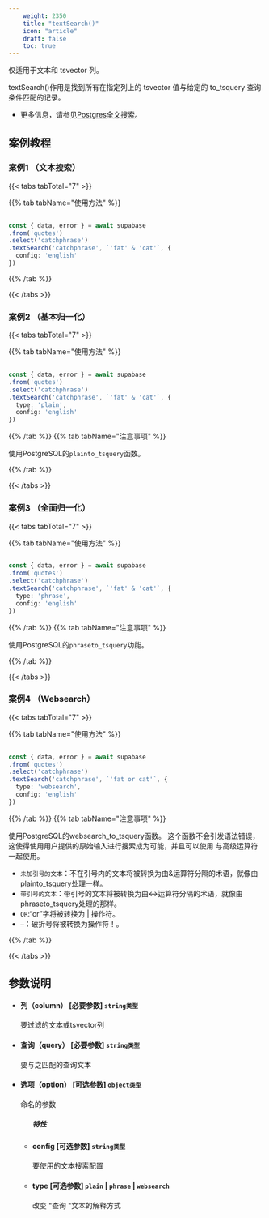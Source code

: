 ```yaml
---
    weight: 2350
    title: "textSearch()"
    icon: "article"
    draft: false
    toc: true
---
```



仅适用于文本和 tsvector 列。

textSearch()作用是找到所有在指定列上的 tsvector 值与给定的 to_tsquery 查询条件匹配的记录。


* 更多信息，请参见[Postgres全文搜索](/docs/app/development_guide/database/full-text-search)。




## 案例教程

### 案例1  （文本搜索）

{{< tabs tabTotal="7" >}}
 
{{% tab tabName="使用方法" %}}



  ```ts
                                                                                
const { data, error } = await supabase
  .from('quotes')
  .select('catchphrase')
  .textSearch('catchphrase', `'fat' & 'cat'`, {
    config: 'english'
  })
  ```



{{% /tab %}}

{{< /tabs >}}






### 案例2  （基本归一化）

{{< tabs tabTotal="7" >}}
 
{{% tab tabName="使用方法" %}}



  ```ts
                                                                                
const { data, error } = await supabase
  .from('quotes')
  .select('catchphrase')
  .textSearch('catchphrase', `'fat' & 'cat'`, {
    type: 'plain',
    config: 'english'
  })
  ```



{{% /tab %}}
{{% tab tabName="注意事项" %}}



使用PostgreSQL的`plainto_tsquery`函数。



{{% /tab %}}


{{< /tabs >}}




### 案例3  （全面归一化）

{{< tabs tabTotal="7" >}}
 
{{% tab tabName="使用方法" %}}



  ```ts
                                                                                
const { data, error } = await supabase
  .from('quotes')
  .select('catchphrase')
  .textSearch('catchphrase', `'fat' & 'cat'`, {
    type: 'phrase',
    config: 'english'
  })
  ```



{{% /tab %}}
{{% tab tabName="注意事项" %}}



使用PostgreSQL的`phraseto_tsquery`功能。



{{% /tab %}}


{{< /tabs >}}





### 案例4  （Websearch）

{{< tabs tabTotal="7" >}}
 
{{% tab tabName="使用方法" %}}



  ```ts
                                                                                
const { data, error } = await supabase
  .from('quotes')
  .select('catchphrase')
  .textSearch('catchphrase', `'fat or cat'`, {
    type: 'websearch',
    config: 'english'
  })
  ```



{{% /tab %}}
{{% tab tabName="注意事项" %}}



使用PostgreSQL的websearch_to_tsquery函数。 这个函数不会引发语法错误，这使得使用用户提供的原始输入进行搜索成为可能，并且可以使用 与高级运算符一起使用。

* `未加引号的文本`：不在引号内的文本将被转换为由&运算符分隔的术语，就像由plainto_tsquery处理一样。
* `带引号的文本`：带引号的文本将被转换为由<->运算符分隔的术语，就像由phraseto_tsquery处理的那样。
* `OR`:“or”字将被转换为 | 操作符。
* `—`：破折号将被转换为操作符！。




{{% /tab %}}


{{< /tabs >}}








## 参数说明


<ul className="method-list-group">
  
<li className="method-list-item">
  <h4 className="method-list-item-label">
    <span className="method-list-item-label-name">
      列（column）
    </span>
    <span className="method-list-item-label-badge required">
      [必要参数]
    </span>
    <span className="method-list-item-validation">
      <code>string类型</code>
    </span>
  </h4>
  <div class="method-list-item-description">

要过滤的文本或tsvector列

  </div>
  
</li>


<li className="method-list-item">
  <h4 className="method-list-item-label">
    <span className="method-list-item-label-name">
      查询（query）
    </span>
    <span className="method-list-item-label-badge required">
      [必要参数]
    </span>
    <span className="method-list-item-validation">
      <code>string类型</code>
    </span>
  </h4>
  <div class="method-list-item-description">

要与之匹配的查询文本

  </div>
  
</li>


<li className="method-list-item">
  <h4 className="method-list-item-label">
    <span className="method-list-item-label-name">
      选项（option）
    </span>
    <span className="method-list-item-label-badge false">
      [可选参数]
    </span>
    <span className="method-list-item-validation">
      <code>object类型</code>
    </span>
  </h4>
  <div class="method-list-item-description">

命名的参数

  </div>
  
<ul className="method-list-group">
  <h5 class="method-list-title method-list-title-isChild expanded">特性</h5>

<li className="method-list-item">
  <h4 className="method-list-item-label">
    <span className="method-list-item-label-name">
      config
    </span>
    <span className="method-list-item-label-badge false">
      [可选参数]
    </span>
    <span className="method-list-item-validation">
      <code>string类型</code>
    </span>
  </h4>
  <div class="method-list-item-description">

要使用的文本搜索配置

  </div>
  
</li>


<li className="method-list-item">
  <h4 className="method-list-item-label">
    <span className="method-list-item-label-name">
      type
    </span>
    <span className="method-list-item-label-badge false">
      [可选参数]
    </span>
    <span className="method-list-item-validation">
      <code>plain</code> | <code>phrase</code> | <code>websearch</code>
    </span>
  </h4>
  <div class="method-list-item-description">

改变 "查询 "文本的解释方式

  </div>
  
</li>

</ul>

</li>

</ul>











